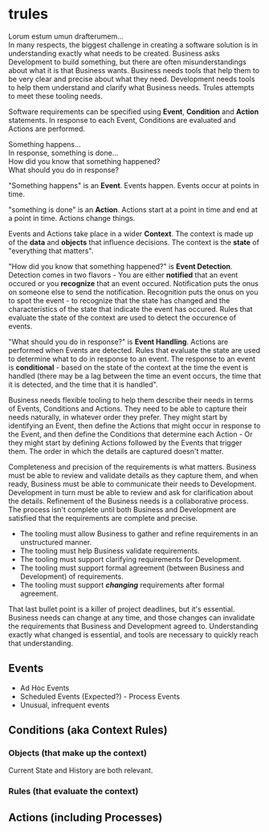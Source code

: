 # trules
Lorum estum umun drafterumem...    
In many respects, the biggest challenge in creating a software solution is in understanding exactly what needs to be created. Business asks Development to build something, but there are often misunderstandings about what it is that Business wants. Business needs tools that help them to be very clear and precise about what they need. Development needs tools to help them understand and clarify what Business needs. Trules attempts to meet these tooling needs.  

Software requirements can be specified using **Event**, **Condition** and **Action** statements. In response to each Event, Conditions are evaluated and Actions are performed.

Something happens...  
In response, something is done...  
How did you know that something happened?  
What should you do in response?  

"Something happens" is an **Event**. Events happen. Events occur at points in time.  
  
"something is done" is an **Action**. Actions start at a point in time and end at a point in time. Actions change things.  

Events and Actions take place in a wider **Context**. The context is made up of the **data** and **objects** that influence decisions. The context is the **state** of "everything that matters".  

"How did you know that something happened?" is **Event Detection**. Detection comes in two flavors - You are either **notified** that an event occured or you **recognize** that an event occured. Notification puts the onus on someone else to send the notification. Recognition puts the onus on you to spot the event - to recognize that the state has changed and the characteristics of the state that indicate the event has occured. Rules that evaluate the state of the context are used to detect the occurence of events.  

"What should you do in response?" is **Event Handling**. Actions are performed when Events are detected. Rules that evaluate the state are used to determine what to do in response to an event. The response to an event is **conditional** - based on the state of the context at the time the event is handled (there may be a lag between the time an event occurs, the time that it is detected, and the time that it is handled".  

Business needs flexible tooling to help them describe their needs in terms of Events, Conditions and Actions. They need to be able to capture their needs naturally, in whatever order they prefer. They might start by identifying an Event, then define the Actions that might occur in response to the Event, and then define the Conditions that determine each Action - Or they might start by defining Actions followed by the Events that trigger them. The order in which the details are captured doesn't matter.

Completeness and precision of the requirements is what matters. Business must be able to review and validate details as they capture them, and when ready, Business must be able to communicate their needs to Development. Development in turn must be able to review and ask for clarification about the details. Refinement of the Business needs is a collaborative process. The process isn't complete until both Business and Development are satisfied that the requirements are complete and precise.

* The tooling must allow Business to gather and refine requirements in an unstructured manner.
* The tooling must help Business validate requirements.
* The tooling must support clarifying requirements for Development.
* The tooling must support formal agreement (between Business and Development) of requirements.
* The tooling must support ***changing*** requirements after formal agreement.

That last bullet point is a killer of project deadlines, but it's essential. Business needs can change at any time, and those changes can invalidate the requirements that Business and Development agreed to. Understanding exactly what changed is essential, and tools are necessary to quickly reach that understanding.

## Events
* Ad Hoc Events
* Scheduled Events (Expected?) - Process Events
* Unusual, infrequent events

## Conditions (aka Context Rules)
### Objects (that make up the context)
Current State and History are both relevant.
### Rules (that evaluate the context)

## Actions (including Processes)
